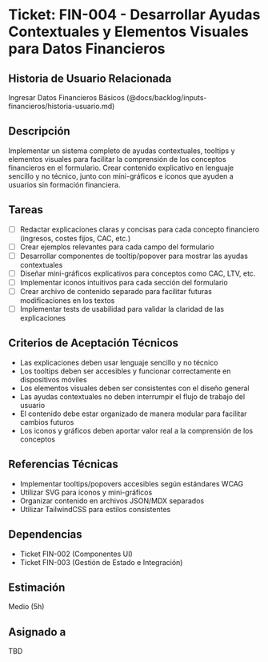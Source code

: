 # Ticket: FIN-004 - Desarrollar Ayudas Contextuales y Elementos Visuales para Datos Financieros

## Historia de Usuario Relacionada

Ingresar Datos Financieros Básicos (@docs/backlog/inputs-financieros/historia-usuario.md)

## Descripción

Implementar un sistema completo de ayudas contextuales, tooltips y elementos visuales para facilitar la comprensión de los conceptos financieros en el formulario. Crear contenido explicativo en lenguaje sencillo y no técnico, junto con mini-gráficos e iconos que ayuden a usuarios sin formación financiera.

## Tareas

- [ ] Redactar explicaciones claras y concisas para cada concepto financiero (ingresos, costes fijos, CAC, etc.)
- [ ] Crear ejemplos relevantes para cada campo del formulario
- [ ] Desarrollar componentes de tooltip/popover para mostrar las ayudas contextuales
- [ ] Diseñar mini-gráficos explicativos para conceptos como CAC, LTV, etc.
- [ ] Implementar iconos intuitivos para cada sección del formulario
- [ ] Crear archivo de contenido separado para facilitar futuras modificaciones en los textos
- [ ] Implementar tests de usabilidad para validar la claridad de las explicaciones

## Criterios de Aceptación Técnicos

- Las explicaciones deben usar lenguaje sencillo y no técnico
- Los tooltips deben ser accesibles y funcionar correctamente en dispositivos móviles
- Los elementos visuales deben ser consistentes con el diseño general
- Las ayudas contextuales no deben interrumpir el flujo de trabajo del usuario
- El contenido debe estar organizado de manera modular para facilitar cambios futuros
- Los iconos y gráficos deben aportar valor real a la comprensión de los conceptos

## Referencias Técnicas

- Implementar tooltips/popovers accesibles según estándares WCAG
- Utilizar SVG para iconos y mini-gráficos
- Organizar contenido en archivos JSON/MDX separados
- Utilizar TailwindCSS para estilos consistentes

## Dependencias

- Ticket FIN-002 (Componentes UI)
- Ticket FIN-003 (Gestión de Estado e Integración)

## Estimación

Medio (5h)

## Asignado a

TBD
